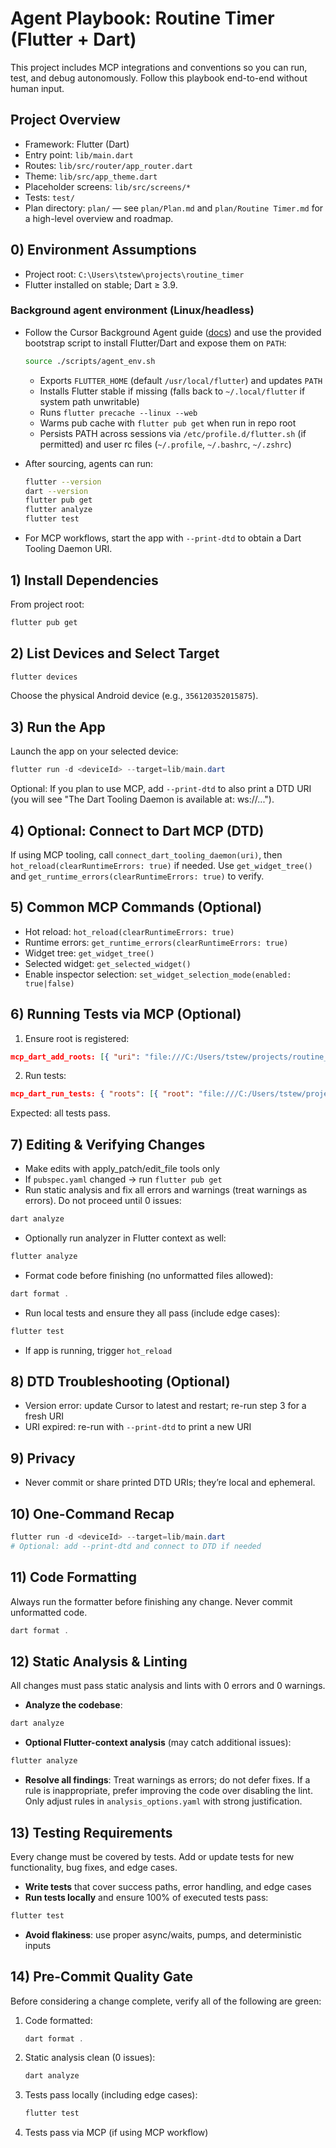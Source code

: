 # Agent Playbook: Routine Timer (Flutter + Dart)

This project includes MCP integrations and conventions so you can run, test, and debug autonomously. Follow this playbook end-to-end without human input.

## Project Overview
- Framework: Flutter (Dart)
- Entry point: `lib/main.dart`
- Routes: `lib/src/router/app_router.dart`
- Theme: `lib/src/app_theme.dart`
- Placeholder screens: `lib/src/screens/*`
- Tests: `test/`
 - Plan directory: `plan/` — see `plan/Plan.md` and `plan/Routine Timer.md` for a high-level overview and roadmap.

## 0) Environment Assumptions
- Project root: `C:\Users\tstew\projects\routine_timer`
- Flutter installed on stable; Dart ≥ 3.9.

### Background agent environment (Linux/headless)
- Follow the Cursor Background Agent guide ([docs](https://cursor.com/docs/background-agent)) and use the provided bootstrap script to install Flutter/Dart and expose them on `PATH`:
  ```bash
  source ./scripts/agent_env.sh
  ```
  - Exports `FLUTTER_HOME` (default `/usr/local/flutter`) and updates `PATH`
  - Installs Flutter stable if missing (falls back to `~/.local/flutter` if system path unwritable)
  - Runs `flutter precache --linux --web`
  - Warms pub cache with `flutter pub get` when run in repo root
  - Persists PATH across sessions via `/etc/profile.d/flutter.sh` (if permitted) and user rc files (`~/.profile`, `~/.bashrc`, `~/.zshrc`)

- After sourcing, agents can run:
  ```bash
  flutter --version
  dart --version
  flutter pub get
  flutter analyze
  flutter test
  ```

- For MCP workflows, start the app with `--print-dtd` to obtain a Dart Tooling Daemon URI.

## 1) Install Dependencies
From project root:
```powershell
flutter pub get
```

## 2) List Devices and Select Target
```powershell
flutter devices
```
Choose the physical Android device (e.g., `356120352015875`).

## 3) Run the App
Launch the app on your selected device:
```powershell
flutter run -d <deviceId> --target=lib/main.dart
```
Optional: If you plan to use MCP, add `--print-dtd` to also print a DTD URI (you will see "The Dart Tooling Daemon is available at: ws://...").

## 4) Optional: Connect to Dart MCP (DTD)
If using MCP tooling, call `connect_dart_tooling_daemon(uri)`, then `hot_reload(clearRuntimeErrors: true)` if needed. Use `get_widget_tree()` and `get_runtime_errors(clearRuntimeErrors: true)` to verify.

## 5) Common MCP Commands (Optional)
- Hot reload: `hot_reload(clearRuntimeErrors: true)`
- Runtime errors: `get_runtime_errors(clearRuntimeErrors: true)`
- Widget tree: `get_widget_tree()`
- Selected widget: `get_selected_widget()`
- Enable inspector selection: `set_widget_selection_mode(enabled: true|false)`

## 6) Running Tests via MCP (Optional)
1) Ensure root is registered:
```json
mcp_dart_add_roots: [{ "uri": "file:///C:/Users/tstew/projects/routine_timer", "name": "routine_timer" }]
```
2) Run tests:
```json
mcp_dart_run_tests: { "roots": [{ "root": "file:///C:/Users/tstew/projects/routine_timer" }], "testRunnerArgs": { "reporter": "compact" } }
```
Expected: all tests pass.

## 7) Editing & Verifying Changes
- Make edits with apply_patch/edit_file tools only
- If `pubspec.yaml` changed → run `flutter pub get`
- Run static analysis and fix all errors and warnings (treat warnings as errors). Do not proceed until 0 issues:
```powershell
dart analyze
```
- Optionally run analyzer in Flutter context as well:
```powershell
flutter analyze
```
- Format code before finishing (no unformatted files allowed):
```powershell
dart format .
```
- Run local tests and ensure they all pass (include edge cases):
```powershell
flutter test
```
- If app is running, trigger `hot_reload`

## 8) DTD Troubleshooting (Optional)
- Version error: update Cursor to latest and restart; re-run step 3 for a fresh URI
- URI expired: re-run with `--print-dtd` to print a new URI

## 9) Privacy
- Never commit or share printed DTD URIs; they’re local and ephemeral.

## 10) One-Command Recap
```powershell
flutter run -d <deviceId> --target=lib/main.dart
# Optional: add --print-dtd and connect to DTD if needed
```

## 11) Code Formatting
Always run the formatter before finishing any change. Never commit unformatted code.
```powershell
dart format .
```

## 12) Static Analysis & Linting
All changes must pass static analysis and lints with 0 errors and 0 warnings.

- **Analyze the codebase**:
```powershell
dart analyze
```
- **Optional Flutter-context analysis** (may catch additional issues):
```powershell
flutter analyze
```
- **Resolve all findings**: Treat warnings as errors; do not defer fixes. If a rule is inappropriate, prefer improving the code over disabling the lint. Only adjust rules in `analysis_options.yaml` with strong justification.

## 13) Testing Requirements
Every change must be covered by tests. Add or update tests for new functionality, bug fixes, and edge cases.

- **Write tests** that cover success paths, error handling, and edge cases
- **Run tests locally** and ensure 100% of executed tests pass:
```powershell
flutter test
```
- **Avoid flakiness**: use proper async/waits, pumps, and deterministic inputs

## 14) Pre-Commit Quality Gate
Before considering a change complete, verify all of the following are green:

1. Code formatted:
   ```powershell
   dart format .
   ```
2. Static analysis clean (0 issues):
   ```powershell
   dart analyze
   ```
3. Tests pass locally (including edge cases):
   ```powershell
   flutter test
   ```
4. Tests pass via MCP (if using MCP workflow)
